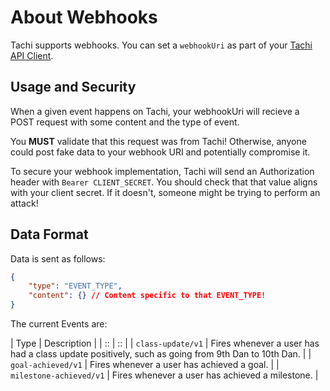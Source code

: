 # About Webhooks

Tachi supports webhooks. You can set a `webhookUri` as part of your
[Tachi API Client](../routes/clients.md).

## Usage and Security

When a given event happens on Tachi, your webhookUri will recieve a POST
request with some content and the type of event.

You **MUST** validate that this request was from Tachi! Otherwise, anyone
could post fake data to your webhook URI and potentially compromise it.

To secure your webhook implementation, Tachi will send an Authorization header with `Bearer CLIENT_SECRET`. You should check that that value aligns with your client secret. If it doesn't, someone might be trying to perform an attack!

## Data Format

Data is sent as follows:

```json
{
	"type": "EVENT_TYPE",
	"content": {} // Content specific to that EVENT_TYPE!
}
```

The current Events are:

| Type | Description |
| :: | :: |
| `class-update/v1` | Fires whenever a user has had a class update positively, such as going from 9th Dan to 10th Dan. |
| `goal-achieved/v1` | Fires whenever a user has achieved a goal. |
| `milestone-achieved/v1` | Fires whenever a user has achieved a milestone. |
